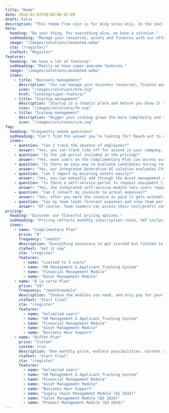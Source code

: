 ```yaml
---
title: "Home"
date: 2024-01-01T08:00:00-07:00
draft: false
description: "This theme from vinr is for blog sites only. In the next iteration we will extend to home page."
hero:
  heading: "Do your thing. For everything else, we have a solution."
  subheading: "Manage your resources, assets and finances with our effortless enterprise tools. Optimize your business efficiency across all operations. Save time and money."
  image: "/images/solutions/animated.webp"
  cta: "/register/"
  ctaText: "Register"
features:
  heading: "We have a lot of features"
  subheading: "Really we have super awesome features."
  image: "/images/solutions/animated.webp"
  items:
    - title: "Business management"
      description: "You can manage your business resources, finance and assets in one place. Save money and time."
      icon: "/images/solutions/hrm.svg"
      href: "landing/super-feature/"
    - title: "Startup management"
      description: "Startup is a chaotic place and before you know it things will get unmanageable. Start implementing best practices without hindering you in any way."
      icon: "/images/solutions/fm.svg"
    - title: "Scaleup management"
      description: "Bigger your scaleup grows the more complexity and inefficiencies it will automatically collect. Put the right controls in place."
      icon: "/images/solutions/scm.svg"
faq:
  heading: "Frequently asked questions"
  subheading: "Can’t find the answer you’re looking for? Reach out to our customer support team."
  items:
    - question: "Can I track the absence of employees?"
      answer: "Yes, you can track time off for anyone in your company, apply policies, and view balances."
    - question: "Is the job portal included in the pricing?"
      answer: "Yes, even users on the Complimentary Plan can access our public job portal for free."
    - question: "Is there an easy way to evaluate candidates during recruitment?"
      answer: "Yes, our integrated Generative AI solution evaluates CVs against your job description, expected skills, and responsibilities."
    - question: "Can I import my existing assets easily?"
      answer: "Yes, you can manually add through the Asset management module. A CSV import feature is in development."
    - question: "Is there a self-service portal to request equipment like laptops or mobiles?"
      answer: "Yes, the integrated self-service module lets users request equipment for themselves and their subordinates, and track the status."
    - question: "Can I convert my invoices to actual expenses?"
      answer: "Yes, after you mark the invoice as paid it gets automatically converted to actual expense. Budget variance can then be checked."
    - question: "Can my team leads forecast expenses and view team performance?"
      answer: "Of course. Team leaders can access their cost/profit center, forecast expenses or revenue, and check variances."
pricing:
  heading: "Discover our flavorful pricing options."
  subheading: "Pricing reflects monthly subscription rates, VAT inclusive."
  items:
    - name: "Complimentary Plan"
      price: "0"
      frequency: "/month"
      description: "Everything necessary to get started but limited to 3 users."
      ctaText: "Get it now"
      cta: "/register"
      features:
        - name: "Limited to 3 users"
        - name: "HR Management & Applicant Tracking System"
        - name: "Financial Management Module"
        - name: "Asset Management Module"
    - name: "À la carte Plan"
      price: "19"
      frequency: "/month/module"
      description: "Choose the modules you need, and only pay for your selections monthly."
      ctaText: "Start trial"
      cta: "/register"
      features:
        - name: "Unlimited users"
        - name: "HR Management & Applicant Tracking System"
        - name: "Financial Management Module"
        - name: "Asset Management Module"
        - name: "Business Hour Support"
    - name: "Buffet Plan"
      price: "Custom"
      custom: true
      description: "One monthly price, endless possibilities. Current and future tools, all included."
      ctaText: "Start trial"
      cta: "/register"
      features:
        - name: "Unlimited users"
        - name: "HR Management & Applicant Tracking System"
        - name: "Financial Management Module"
        - name: "Asset Management Module"
        - name: "Business Hour Support"
        - name: "Supply Chain Management Module (Q1 2024)"
        - name: "Sales Management Module (Q2 2024)"
        - name: "Product Management Module (Q3 2024)"
---
```

